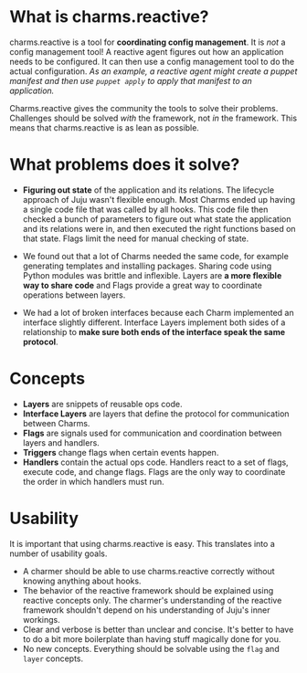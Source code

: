 # What is charms.reactive?

charms.reactive is a tool for **coordinating config management**. It is *not* a config management tool! A reactive agent figures out how an application needs to be configured. It can then use a config management tool to do the actual configuration. *As an example, a reactive agent might create a puppet manifest and then use `puppet apply` to apply that manifest to an application.*

Charms.reactive gives the community the tools to solve their problems. Challenges should be solved *with* the framework, not *in* the framework. This means that charms.reactive is as lean as possible.

# What problems does it solve?

 - **Figuring out state** of the application and its relations. The lifecycle approach of Juju wasn't flexible enough. Most Charms ended up having a single code file that was called by all hooks. This code file then checked a bunch of parameters to figure out what state the application and its relations were in, and then executed the right functions based on that state. Flags limit the need for manual checking of state.

 - We found out that a lot of Charms needed the same code, for example generating templates and installing packages. Sharing code using Python modules was brittle and inflexible. Layers are **a more flexible way to share code** and Flags provide a great way to coordinate operations between layers.

 - We had a lot of broken interfaces because each Charm implemented an interface slightly different. Interface Layers implement both sides of a relationship to **make sure both ends of the interface speak the same protocol**.

# Concepts

 - **Layers** are snippets of reusable ops code.
 - **Interface Layers** are layers that define the protocol for communication between Charms.
 - **Flags** are signals used for communication and coordination between layers and handlers.
 - **Triggers** change flags when certain events happen.
 - **Handlers** contain the actual ops code. Handlers react to a set of flags, execute code, and change flags. Flags are the only way to coordinate the order in which handlers must run.

# Usability

It is important that using charms.reactive is easy. This translates into a number of usability goals.

 - A charmer should be able to use charms.reactive correctly without knowing anything about hooks.
 - The behavior of the reactive framework should be explained using reactive concepts only. The charmer's understanding of the reactive framework shouldn't depend on his understanding of Juju's inner workings.
 - Clear and verbose is better than unclear and concise. It's better to have to do a bit more boilerplate than having stuff magically done for you.
 - No new concepts. Everything should be solvable using the `flag` and `layer` concepts.

